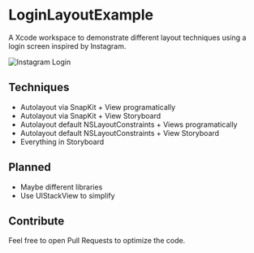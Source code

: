 # LoginLayoutExample
A Xcode workspace to demonstrate different layout techniques using a login screen inspired by Instagram.

![Instagram Login](IMG_)

## Techniques

- Autolayout via SnapKit + View programatically
- Autolayout via SnapKit + View Storyboard
- Autolayout default NSLayoutConstraints + Views programatically
- Autolayout default NSLayoutConstraints + View Storyboard
- Everything in Storyboard

## Planned
- Maybe different libraries
- Use UIStackView to simplify


## Contribute
Feel free to open Pull Requests to optimize the code.